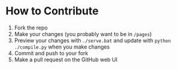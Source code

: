 # How to Contribute
1. Fork the repo
2. Make your changes (you probably want to be in `/pages`)
3. Preview your changes with `./serve.bat` and update with `python ./compile.py` when you make changes
4. Commit and push to your fork
5. Make a pull request on the GitHub web UI
